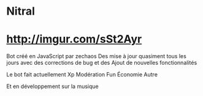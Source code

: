 # Nitral

# http://imgur.com/sSt2Ayr

Bot créé en JavaScript par zechaos 
Des mise à jour quasiment tous les jours avec des corrections de bug et des Ajout de nouvelles fonctionnalités 

Le bot fait actuellement 
Xp
Modération 
Fun 
Économie 
Autre

Et en développement sur la musique 

